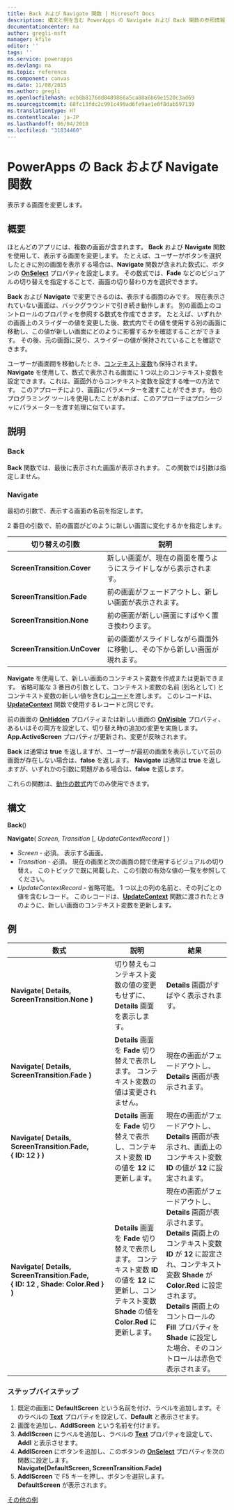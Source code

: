```yaml
---
title: Back および Navigate 関数 | Microsoft Docs
description: 構文と例を含む PowerApps の Navigate および Back 関数の参照情報
documentationcenter: na
author: gregli-msft
manager: kfile
editor: ''
tags: ''
ms.service: powerapps
ms.devlang: na
ms.topic: reference
ms.component: canvas
ms.date: 11/08/2015
ms.author: gregli
ms.openlocfilehash: ecb8b8176dd8489866a5ca88a6b69e1520c3ad69
ms.sourcegitcommit: 68fc13fdc2c991c499ad6fe9ae1e0f8dab597139
ms.translationtype: HT
ms.contentlocale: ja-JP
ms.lasthandoff: 06/04/2018
ms.locfileid: "31834460"
---
```

# <a name="back-and-navigate-functions-in-powerapps"></a>PowerApps の Back および Navigate 関数
表示する画面を変更します。

## <a name="overview"></a>概要
ほとんどのアプリには、複数の画面が含まれます。  **Back** および **Navigate** 関数を使用して、表示する画面を変更します。 たとえば、ユーザーがボタンを選択したときに別の画面を表示する場合は、**Navigate** 関数が含まれた数式に、ボタンの **[OnSelect](../controls/properties-core.md)** プロパティを設定します。 その数式では、**Fade** などのビジュアルの切り替えを指定することで、画面の切り替わり方を選択できます。  

**Back** および **Navigate** で変更できるのは、表示する画面のみです。 現在表示されていない画面は、バックグラウンドで引き続き動作します。 別の画面上のコントロールのプロパティを参照する数式を作成できます。 たとえば、いずれかの画面上のスライダーの値を変更した後、数式内でその値を使用する別の画面に移動し、この値が新しい画面にどのように影響するかを確認することができます。  その後、元の画面に戻り、スライダーの値が保持されていることを確認できます。

ユーザーが画面間を移動したとき、[コンテキスト変数](../working-with-variables.md#create-a-context-variable)も保持されます。 **Navigate** を使用して、数式で表示される画面に 1 つ以上のコンテキスト変数を設定できます。これは、画面外からコンテキスト変数を設定する唯一の方法です。 このアプローチにより、画面にパラメーターを渡すことができます。 他のプログラミング ツールを使用したことがあれば、このアプローチはプロシージャにパラメーターを渡す処理に似ています。

## <a name="description"></a>説明
### <a name="back"></a>Back
**Back** 関数では、最後に表示された画面が表示されます。 この関数では引数は指定しません。

### <a name="navigate"></a>Navigate
最初の引数で、表示する画面の名前を指定します。  

 2 番目の引数で、前の画面がどのように新しい画面に変化するかを指定します。

| 切り替えの引数 | 説明 |
| --- | --- |
| **ScreenTransition.Cover** |新しい画面が、現在の画面を覆うようにスライドしながら表示されます。 |
| **ScreenTransition.Fade** |前の画面がフェードアウトし、新しい画面が表示されます。 |
| **ScreenTransition.None** |前の画面が新しい画面にすばやく置き換わります。 |
| **ScreenTransition.UnCover** |前の画面がスライドしながら画面外に移動し、その下から新しい画面が現れます。 |

**Navigate** を使用して、新しい画面のコンテキスト変数を作成または更新できます。 省略可能な 3 番目の引数として、コンテキスト変数の名前 ([列](../working-with-tables.md#columns)名として) とコンテキスト変数の新しい値を含む[レコード](../working-with-tables.md#records)を渡します。  このレコードは、**[UpdateContext](function-updatecontext.md)** 関数で使用するレコードと同じです。

前の画面の **[OnHidden](../controls/control-screen.md)** プロパティまたは新しい画面の **[OnVisible](../controls/control-screen.md)** プロパティ、あるいはその両方を設定して、切り替え時の追加の変更を実施します。 **App.ActiveScreen** プロパティが更新され、変更が反映されます。

**Back** は通常は **true** を返しますが、ユーザーが最初の画面を表示していて前の画面が存在しない場合は、**false** を返します。  **Navigate** は通常は **true** を返しますが、いずれかの引数に問題がある場合は、**false** を返します。

これらの関数は、[動作の数式](../working-with-formulas-in-depth.md)内でのみ使用できます。

## <a name="syntax"></a>構文
**Back**()

**Navigate**( *Screen*, *Transition* [, *UpdateContextRecord* ] )

* *Screen* - 必須。 表示する画面。
* *Transition* - 必須。  現在の画面と次の画面の間で使用するビジュアルの切り替え。 このトピックで既に掲載した、この引数の有効な値の一覧を参照してください。
* *UpdateContextRecord* - 省略可能。  1 つ以上の列の名前と、その列ごとの値を含むレコード。 このレコードは、**[UpdateContext](function-updatecontext.md)** 関数に渡されたときのように、新しい画面のコンテキスト変数を更新します。

## <a name="examples"></a>例
| 数式 | 説明 | 結果 |
| --- | --- | --- |
| **Navigate( Details, ScreenTransition.None )** |切り替えもコンテキスト変数の値の変更もせずに、**Details** 画面を表示します。 |**Details** 画面がすばやく表示されます。 |
| **Navigate( Details, ScreenTransition.Fade )** |**Details** 画面を **Fade** 切り替えで表示します。  コンテキスト変数の値は変更されません。 |現在の画面がフェードアウトし、**Details** 画面が表示されます。 |
| **Navigate( Details, ScreenTransition.Fade, {&nbsp;ID:&nbsp;12&nbsp;} )** |**Details** 画面を **Fade** 切り替えで表示し、コンテキスト変数 **ID** の値を **12** に更新します。 |現在の画面がフェードアウトし、**Details** 画面が表示され、画面上のコンテキスト変数 **ID** の値が **12** に設定されます。 |
| **Navigate( Details, ScreenTransition.Fade, {&nbsp;ID:&nbsp;12&nbsp;,&nbsp;Shade:&nbsp;Color.Red&nbsp;} )** |**Details** 画面を **Fade** 切り替えで表示します。 コンテキスト変数 **ID** の値を **12** に更新し、コンテキスト変数 **Shade** の値を **Color.Red** に更新します。 |現在の画面がフェードアウトし、**Details** 画面が表示されます。 **Details** 画面上のコンテキスト変数 **ID** が **12** に設定され、コンテキスト変数 **Shade** が **Color.Red** に設定されます。 **Details** 画面上のコントロールの **Fill** プロパティを **Shade** に設定した場合、そのコントロールは赤色で表示されます。 |

### <a name="step-by-step"></a>ステップバイステップ
1. 既定の画面に **DefaultScreen** という名前を付け、ラベルを追加します。そのラベルの **[Text](../controls/properties-core.md)** プロパティを設定して、**Default** と表示させます。
2. 画面を追加し、**AddlScreen** という名前を付けます。
3. **AddlScreen** にラベルを追加し、ラベルの **[Text](../controls/properties-core.md)** プロパティを設定して、**Addl** と表示させます。
4. **AddlScreen** にボタンを追加し、このボタンの **[OnSelect](../controls/properties-core.md)** プロパティを次の関数に設定します。<br>**Navigate(DefaultScreen, ScreenTransition.Fade)**
5. **AddlScreen** で F5 キーを押し、ボタンを選択します。<br>**DefaultScreen** が表示されます。

[その他の例](../add-screen-context-variables.md)

